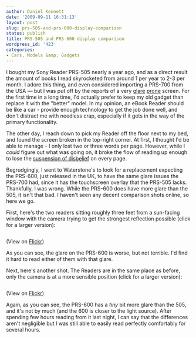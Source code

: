 ```yaml
---
author: Daniel Kennett
date: '2009-09-11 16:31:13'
layout: post
slug: prs-505-and-prs-600-display-comparison
status: publish
title: PRS-505 and PRS-600 display comparison
wordpress_id: '423'
categories:
- Cars, Models &amp; Gadgets
---
```


I bought my Sony Reader PRS-505 nearly a year ago, and as a direct result the amount of books I read skyrocketed from around 1 per year to 2-3 per month. I adore this thing, and even considered importing a PRS-700 from the USA — but I was put off by the reports of a very <a href="http://gizmodo.com/5097999/sony-prs+700-reader-review-blinding-glare-kills-all-improvements">glare</a> <a href="http://www.geardiary.com/2008/11/25/this-just-in-sony-prs-700-ereader-is-a-glare-magnet/">prone</a> screen. For the first time in a long time, I'd actually prefer to keep my old gadget than replace it with the "better" model. In my opinion, an eBook Reader should be like a car - provide enough technology to get the job done well, and don't distract me with needless crap, especially if it gets in the way of the primary functionality.

The other day, I reach down to pick my Reader off the floor next to my bed, and found the screen broken in the top-right corner. At first, I thought I'd be able to manage - I only lost two or three words per page. However, while I <em>could</em> figure out what was going on, it broke the flow of reading up enough to lose the <a href="http://en.wikipedia.org/wiki/Suspension_of_disbelief">suspension of disbelief</a> on every page.

Begrudgingly, I went to Waterstone's to look for a replacement expecting the PRS-600, just released in the UK, to have the same glare issues the PRS-700 had, since it has the touchscreen overlay that the PRS-505 lacks. Thankfully, I was wrong. While the PRS-600 does have more glare than the 505, it isn't that bad. I haven't seen any decent comparison shots online, so here we go.

First, here's the two readers sitting roughly three feet from a sun-facing window with the camera trying to get the strongest reflection possible (click for a larger version):

<a href="http://farm3.static.flickr.com/2516/3909284683_509af9c711_b.jpg"><img src="http://farm3.static.flickr.com/2516/3909284683_509af9c711.jpg" alt="" /></a>

(View on <a href="http://www.flickr.com/photos/ikenndac/3909284683/">Flickr</a>)

As you can see, the glare on the PRS-600 is worse, but not terrible. I'd find it hard to read either of them with that glare.

Next, here's another shot. The Readers are in the same place as before, only the camera is at a more sensible position (click for a larger version):

<a href="http://farm4.static.flickr.com/3418/3910069776_3d9e3b4af7_b.jpg"><img src="http://farm4.static.flickr.com/3418/3910069776_3d9e3b4af7.jpg" alt="" /></a>

(View on <a href="http://www.flickr.com/photos/ikenndac/3910069776/">Flickr</a>)

Again, as you can see, the PRS-600 has a <em>tiny</em> bit more glare than the 505, and it's not by much (and the 600 is closer to the light source). After spending  few hours reading from it last night, I can say that the differences aren't negligible but I was still able to easily read perfectly comfortably for several hours.